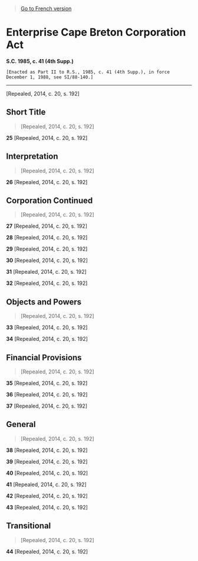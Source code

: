 > [Go to French version](/fr/Lois/Lois%20du%20Canada/1985/ch.%2041%20(4th%20Supp.).md)

# Enterprise Cape Breton Corporation Act

**S.C. 1985, c. 41 (4th Supp.)**


```
[Enacted as Part II to R.S., 1985, c. 41 (4th Supp.), in force December 1, 1988, see SI/88-140.]
```
----------


[Repealed, 2014, c. 20, s. 192]



## Short Title
> [Repealed, 2014, c. 20, s. 192]



**25** [Repealed, 2014, c. 20, s. 192]




## Interpretation
> [Repealed, 2014, c. 20, s. 192]



**26** [Repealed, 2014, c. 20, s. 192]




## Corporation Continued
> [Repealed, 2014, c. 20, s. 192]



**27** [Repealed, 2014, c. 20, s. 192]



**28** [Repealed, 2014, c. 20, s. 192]



**29** [Repealed, 2014, c. 20, s. 192]



**30** [Repealed, 2014, c. 20, s. 192]



**31** [Repealed, 2014, c. 20, s. 192]



**32** [Repealed, 2014, c. 20, s. 192]




## Objects and Powers
> [Repealed, 2014, c. 20, s. 192]



**33** [Repealed, 2014, c. 20, s. 192]



**34** [Repealed, 2014, c. 20, s. 192]




## Financial Provisions
> [Repealed, 2014, c. 20, s. 192]



**35** [Repealed, 2014, c. 20, s. 192]



**36** [Repealed, 2014, c. 20, s. 192]



**37** [Repealed, 2014, c. 20, s. 192]




## General
> [Repealed, 2014, c. 20, s. 192]



**38** [Repealed, 2014, c. 20, s. 192]



**39** [Repealed, 2014, c. 20, s. 192]



**40** [Repealed, 2014, c. 20, s. 192]



**41** [Repealed, 2014, c. 20, s. 192]



**42** [Repealed, 2014, c. 20, s. 192]



**43** [Repealed, 2014, c. 20, s. 192]




## Transitional
> [Repealed, 2014, c. 20, s. 192]



**44** [Repealed, 2014, c. 20, s. 192]


